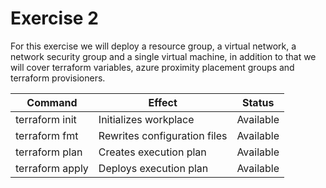 # Exercise 2

For this exercise we will deploy a resource group, a virtual network, a network security group and a single virtual machine, in addition to that we will cover terraform variables,
azure proximity placement groups and terraform provisioners.


Command           |  Effect                       | Status
------------------|-------------------------------|------------
terraform init    | Initializes workplace         | Available
terraform fmt     | Rewrites configuration files  | Available
terraform plan    | Creates execution plan        | Available
terraform apply   | Deploys execution plan        | Available
